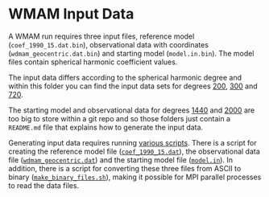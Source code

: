 WMAM Input Data
===============

A WMAM run requires three input files, reference model (`coef_1990_15.dat.bin`),
observational data with coordinates (`wdmam_geocentric.dat.bin`) and starting model
(`model.in.bin`). The model files contain spherical harmonic coefficient values.

The input data differs according to the spherical harmonic degree and within this
folder you can find the input data sets for degrees [200](./200), [300](./300) and
[720](./720).

The starting model and observational data for degrees [1440](./1440) and [2000](./2000) are too big
to store within a git repo and so those folders just contain a `README.md` file that explains
how to generate the input data.

Generating input data requires running [various scripts](./scripts).
There is a script for creating the reference model file ([`coef_1990_15.dat`](./scripts/make_ref_model_file)), the observational data file ([`wdmam_geocentric.dat`](./scripts/make_wdmam_file)) and the starting model file ([`model.in`](./scripts/make_guess_model_file)). In addition, there is a script for converting these
three files from ASCII to binary ([`make_binary_files.sh`](./scripts/make_binary_files.sh)), making it possible for MPI parallel processes to read the data files. 
